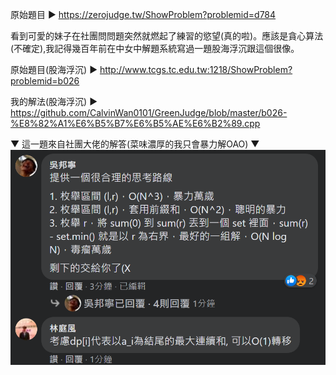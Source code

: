 原始題目 ▶ https://zerojudge.tw/ShowProblem?problemid=d784

看到可愛的妹子在社團問問題突然就燃起了練習的慾望(真的啦)。應該是貪心算法(不確定),我記得幾百年前在中女中解題系統寫過一題股海浮沉跟這個很像。

原始題目(股海浮沉) ▶ http://www.tcgs.tc.edu.tw:1218/ShowProblem?problemid=b026

我的解法(股海浮沉) ▶ https://github.com/CalvinWan0101/GreenJudge/blob/master/b026-%E8%82%A1%E6%B5%B7%E6%B5%AE%E6%B2%89.cpp

▼ 這一題來自社團大佬的解答(菜味濃厚的我只會暴力解OAO) ▼
![image](https://github.com/CalvinWan0101/ZeroJudge-Orginal/blob/master/d784-%20%E4%B8%80%E3%80%81%E9%80%A3%E7%BA%8C%E5%85%83%E7%B4%A0%E7%9A%84%E5%92%8C/%E6%88%AA%E5%9C%96.png)
